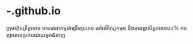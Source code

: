 # -.github.io
ក្រុមហ៊ុនត្រីក្រហម មានសេវាកម្មជាច្រើនប្រភេទ ទៅលើស្បែកមុខ និងមានប្រសិទ្ធភាព១០០% ការព្យាបាលប្រកបដោយអ្នកជំនាញ
